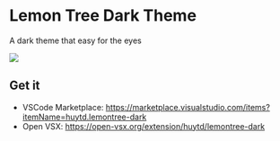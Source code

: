 # Lemon Tree Dark Theme

A dark theme that easy for the eyes

![](https://vscode-themes.nyc3.cdn.digitaloceanspaces.com/profiles/wzGMxHuWmPf1982CRCRadrOpkYy1/tk3hSW1E-default.jpeg)

## Get it

- VSCode Marketplace: https://marketplace.visualstudio.com/items?itemName=huytd.lemontree-dark
- Open VSX: https://open-vsx.org/extension/huytd/lemontree-dark
